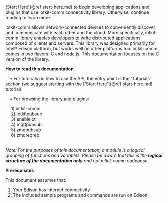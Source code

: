 
[Start Here](@ref start-here.md) to begin developing applications and plugins that use iotkit-comm connectivity library. Otherwise, continue
reading to learn more.

iotkit-comm allows network-connected devices to conveniently discover and communicate with each other and the cloud. More specifically,
iotkit-comm library enables developers to write distributed applications composed of clients and servers.
This library was designed primarily for Intel® Edison platform, but works well on other platforms too. iotkit-comm
comes in two flavors: C and node.js. This documentation focuses on the C version of the library.

<B> How to read this documentation </B>

&ensp;&ensp;&bull;  For tutorials on how to use the API, the entry point is the 'Tutorials' section (we suggest starting with the ['Start Here'](@ref start-here.md) tutorial).<BR>

&ensp;&ensp;&bull;  For browsing the library and plugins:<BR>

&ensp;&ensp;    1) iotkit-comm<BR>
&ensp;&ensp;    2) iotkitpubsub<BR>
&ensp;&ensp;    3) enableiot<BR>
&ensp;&ensp;    4) mqttpubsub<BR>
&ensp;&ensp;    5) zmqpubsub<BR>
&ensp;&ensp;    6) zmqreqrep<BR><BR>

<I>Note: For the purposes of this documentation, a module is a logical grouping of functions and variables. Please be aware
that this is the <B> logical structure of the documentation only</B> and not iotkit-comm codebase.</I>

<B> Prerequisites </B> <BR>

This document assumes that: <BR>

1. Your Edison has Internet connectivity <BR>
2. The included sample programs and commands are run on Edison <BR>
